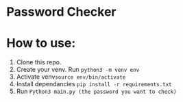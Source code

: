 # Password Checker

# How to use:
1. Clone this repo.
2. Create your venv. Run `python3 -m venv env`
3. Activate venv`source env/bin/activate`
4. Install dependancies `pip install -r requirements.txt`
5. Run `Python3 main.py (the password you want to check)`
    